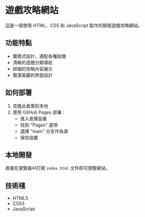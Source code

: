 # 遊戲攻略網站

這是一個使用 HTML、CSS 和 JavaScript 製作的靜態遊戲攻略網站。

## 功能特點

- 響應式設計，適配各種設備
- 清晰的遊戲分類導航
- 詳細的攻略內容展示
- 簡潔美觀的界面設計

## 如何部署

1. 克隆此倉庫到本地
2. 使用 GitHub Pages 部署：
   - 進入倉庫設置
   - 找到 "Pages" 選項
   - 選擇 "main" 分支作為源
   - 保存設置

## 本地開發

直接在瀏覽器中打開 `index.html` 文件即可預覽網站。

## 技術棧

- HTML5
- CSS3
- JavaScript 